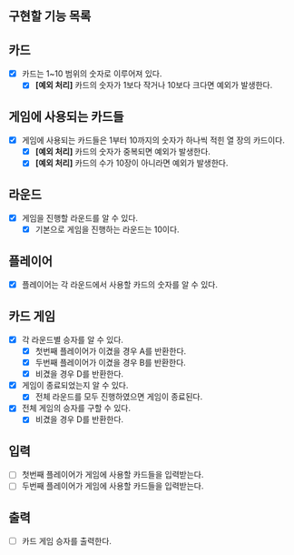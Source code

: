 ## 구현할 기능 목록

## 카드
- [x] 카드는 1~10 범위의 숫자로 이루어져 있다.
  - [x] **[예외 처리]** 카드의 숫자가 1보다 작거나 10보다 크다면 예외가 발생한다.

## 게임에 사용되는 카드들
- [x] 게임에 사용되는 카드들은 1부터 10까지의 숫자가 하나씩 적힌 열 장의 카드이다.
  - [x] **[예외 처리]** 카드의 숫자가 중복되면 예외가 발생한다.
  - [x] **[예외 처리]** 카드의 수가 10장이 아니라면 예외가 발생한다.

## 라운드
- [x] 게임을 진행할 라운드를 알 수 있다.
  - [x] 기본으로 게임을 진행하는 라운드는 10이다.

## 플레이어
- [x] 플레이어는 각 라운드에서 사용할 카드의 숫자를 알 수 있다.

## 카드 게임
- [x] 각 라운드별 승자를 알 수 있다.
  - [x] 첫번째 플레이어가 이겼을 경우 A를 반환한다.
  - [x] 두번째 플레이어가 이겼을 경우 B를 반환한다.
  - [x] 비겼을 경우 D를 반환한다.
- [x] 게임이 종료되었는지 알 수 있다.
  - [x] 전체 라운드를 모두 진행하였으면 게임이 종료된다.
- [x] 전체 게임의 승자를 구할 수 있다.
  - [x] 비겼을 경우 D를 반환한다.

## 입력
- [ ] 첫번째 플레이어가 게임에 사용할 카드들을 입력받는다.
- [ ] 두번째 플레이어가 게임에 사용할 카드들을 입력받는다.

## 출력
- [ ] 카드 게임 승자를 출력한다.